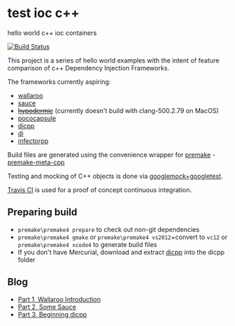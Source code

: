 test ioc c++
============

hello world c++ ioc containers

[![Build Status](https://travis-ci.org/d-led/test-ioc-cpp.png?branch=master)](https://travis-ci.org/d-led/test-ioc-cpp)

This project is a series of hello world examples with the intent of feature comparison of c++ Dependency Injection Frameworks.

The frameworks currently aspiring:

 - [wallaroo](https://code.google.com/p/wallaroo/)
 - [sauce](https://github.com/phs/sauce)
 - [~~hypodermic~~](https://code.google.com/p/hypodermic) (currently doesn't build with clang-500.2.79 on MacOS)
 - [pococapsule](http://www.pocomatic.com/docs/whitepapers/pococapsule-cpp/)
 - [dicpp](https://bitbucket.org/cheez/dicpp/wiki/Home)
 - [di](https://github.com/krzysztof-jusiak/di)
 - [infectorpp](https://code.google.com/p/infectorpp/)

Build files are generated using the convenience wrapper for [premake](http://industriousone.com/premake) - [premake-meta-cpp](https://github.com/d-led/premake-meta-cpp)

Testing and mocking of C++ objects is done via [googlemock+googletest](https://code.google.com/p/googlemock/).

[Travis CI](https://travis-ci.org/) is used for a proof of concept continuous integration.

Preparing build
---------------

 - `premake\premake4 prepare` to check out non-git dependencies
 - `premake\premake4 gmake` or `premake\premake4 vs2012`+convert to `vc12` or `premake\premake4 xcode4` to generate build files
 - If you don't have Mercurial, download and extract [dicpp](https://bitbucket.org/cheez/dicpp/overview) into the dicpp folder
 
Blog
----

 - [Part 1, Wallaroo Introduction](http://ledentsov.de/2013/12/26/quest-for-a-cpp-dependency-injection-container-library-part-1-wallaroo-introduction/)
 - [Part 2, Some Sauce](http://ledentsov.de/2014/01/01/quest-for-dependency-injection-library-part2-some-sauce/)
 - [Part 3, Beginning dicpp](http://ledentsov.de/2014/01/02/cpp-dependency-injection-part3-dicpp-example/)
